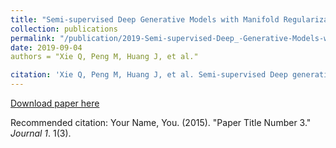 ```yaml
---
title: "Semi-supervised Deep Generative Models with Manifold Regularization"
collection: publications
permalink: "/publication/2019-Semi-supervised-Deep_-Generative-Models-with-Manifold-Regularization"
date: 2019-09-04
authors = "Xie Q, Peng M, Huang J, et al."

citation: 'Xie Q, Peng M, Huang J, et al. Semi-supervised Deep generative models with Manifold Regularization[C]//AAAI. 2019, under review.'
---
```


[Download paper here](http://academicpages.github.io/files/paper3.pdf)

Recommended citation: Your Name, You. (2015). "Paper Title Number 3." <i>Journal 1</i>. 1(3).
